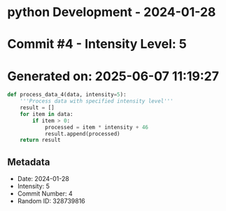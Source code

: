 ﻿# python Development - 2024-01-28
# Commit #4 - Intensity Level: 5
# Generated on: 2025-06-07 11:19:27
```python
def process_data_4(data, intensity=5):
    '''Process data with specified intensity level'''
    result = []
    for item in data:
        if item > 0:
            processed = item * intensity + 46
            result.append(processed)
    return result
```
## Metadata
- Date: 2024-01-28
- Intensity: 5
- Commit Number: 4
- Random ID: 328739816
